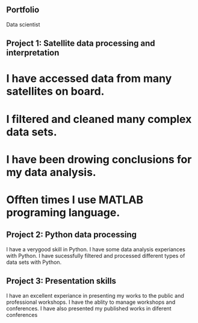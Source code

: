 ## Portfolio
Data scientist

## Project 1: Satellite data processing and interpretation
# I have accessed data from many satellites on board.
#	I filtered and cleaned many complex data sets.
# I have been drowing conclusions for my data analysis.
#	Offten times I use MATLAB programing language.

## Project 2: Python data processing
I have a verygood skill in Python.
I have some data analysis experiances with Python.
I have sucessfully filtered and processed different types of data sets with Python.

## Project 3: Presentation skills
I have an excellent experiance in presenting my works to the public and professional workshops.
I have the ablity to manage workshops and conferences.
I have also presented my published works in diferent conferences

